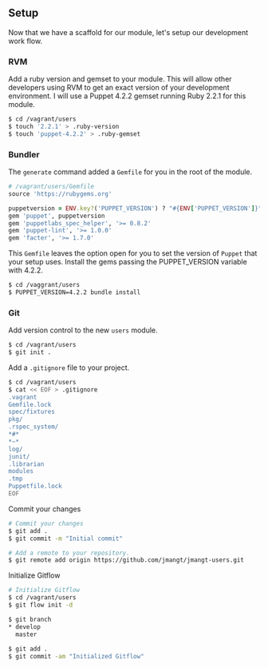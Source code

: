 ## Setup

Now that we have a scaffold for our module, let's setup our development work flow.

### RVM

Add a ruby version and gemset to your module. This will allow other developers using RVM to get an exact version of your development environment. I will use a Puppet 4.2.2 gemset running Ruby 2.2.1 for this module.

```bash
$ cd /vagrant/users
$ touch '2.2.1' > .ruby-version
$ touch 'puppet-4.2.2' > .ruby-gemset
```

### Bundler 

The `generate` command added a `Gemfile` for you in the root of the module.

```ruby
# /vagrant/users/Gemfile
source 'https://rubygems.org'

puppetversion = ENV.key?('PUPPET_VERSION') ? "#{ENV['PUPPET_VERSION']}" : ['>= 3.3']
gem 'puppet', puppetversion
gem 'puppetlabs_spec_helper', '>= 0.8.2'
gem 'puppet-lint', '>= 1.0.0'
gem 'facter', '>= 1.7.0'
```

This `Gemfile` leaves the option open for you to set the version of `Puppet` that your setup uses. Install the gems passing the PUPPET_VERSION variable with 4.2.2.

```bash
$ cd /vaggrant/users
$ PUPPET_VERSION=4.2.2 bundle install
```


### Git

Add version control to the new `users` module.

```bash
$ cd /vagrant/users
$ git init .
```

Add a `.gitignore` file to your project.

```bash
$ cd /vagrant/users
$ cat << EOF > .gitignore
.vagrant
Gemfile.lock
spec/fixtures
pkg/
.rspec_system/
*#*
*~*
log/
junit/
.librarian
modules
.tmp
Puppetfile.lock
EOF
```

Commit your changes
```bash
# Commit your changes
$ git add .
$ git commit -m "Initial commit"

# Add a remote to your repository.
$ git remote add origin https://github.com/jmangt/jmangt-users.git
```

Initialize Gitflow
```bash
# Initialize Gitflow
$ cd /vagrant/users
$ git flow init -d

$ git branch
* develop
  master
  
$ git add .
$ git commit -am "Initialized Gitflow"
```
